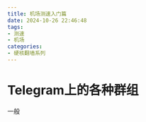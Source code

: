 ```yaml
---
title: 机场测速入门篇
date: 2024-10-26 22:46:48
tags:
- 测速
- 机场
categories: 
- 硬核翻墙系列
---
```

# Telegram上的各种群组
一般